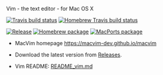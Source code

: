 Vim - the text editor - for Mac OS X

[![Travis build status](https://travis-ci.org/macvim-dev/macvim.svg?branch=master)](https://travis-ci.org/macvim-dev/macvim)
[![Homebrew Travis build status](https://travis-ci.org/macvim-dev/homebrew-macvim.svg?branch=master)](https://travis-ci.org/macvim-dev/homebrew-macvim)

[![Release](https://img.shields.io/github/release/macvim-dev/macvim.svg?maxAge=86400)](https://github.com/macvim-dev/macvim/releases/latest)
[![Homebrew package](https://repology.org/badge/version-for-repo/homebrew/macvim.svg)](https://repology.org/metapackage/macvim/versions)
[![MacPorts package](https://repology.org/badge/version-for-repo/macports/macvim.svg)](https://repology.org/metapackage/macvim/versions)

- MacVim homepage https://macvim-dev.github.io/macvim

- Download the latest version from [Releases](https://github.com/macvim-dev/macvim/releases/latest).

- Vim README: [README_vim.md](README_vim.md)
